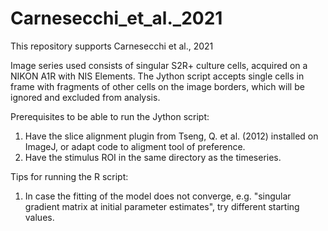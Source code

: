 # Carnesecchi_et_al._2021
This repository supports Carnesecchi et al., 2021

Image series used consists of singular S2R+ culture cells, acquired on a NIKON A1R with NIS Elements. The Jython script accepts single cells in frame with fragments of other cells on the image borders, which will be ignored and excluded from analysis.

Prerequisites to be able to run the Jython script:

1. Have the slice alignment plugin from Tseng, Q. et al. (2012) installed on ImageJ, or adapt code to aligment tool of preference.
2. Have the stimulus ROI in the same directory as the timeseries.

Tips for running the R script:

1. In case the fitting of the model does not converge, e.g. "singular gradient matrix at initial parameter estimates", try different starting values.
